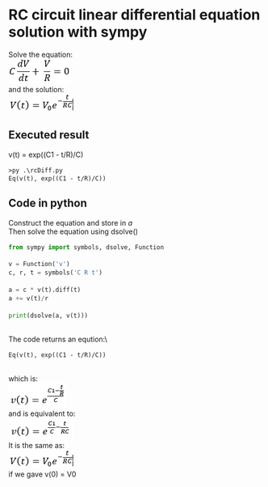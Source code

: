 # RC circuit linear differential equation solution with sympy
Solve the equation:\
<img src="./img/rcDiff.png" style="border:none;">
\
and the solution:\
<img src="./img/rcRes.png" style="border:none;">


## Executed result
v(t) = exp((C1 - t/R)/C)
```
>py .\rcDiff.py
Eq(v(t), exp((C1 - t/R)/C))
```

## Code in python
Construct the equation and store in *a*\
Then solve the equation using dsolve()
```py
from sympy import symbols, dsolve, Function

v = Function('v')
c, r, t = symbols('C R t')

a = c * v(t).diff(t)
a += v(t)/r

print(dsolve(a, v(t)))
```
\
The code returns an eqution:\
```
Eq(v(t), exp((C1 - t/R)/C))
```
\
which is:\
<img src="./img/rcAns1.png" style="border:none;">
\
and is equivalent to:\
<img src="./img/rcAns2.png" style="border:none;">
\
It is the same as:\
<img src="./img/rcRes.png" style="border:none;">
\
if we gave v(0) = V0
